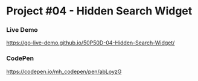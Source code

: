 # Project #04 - Hidden Search Widget

### Live Demo 
https://go-live-demo.github.io/50P50D-04-Hidden-Search-Widget/

### CodePen 
https://codepen.io/mh_codepen/pen/abLoyzG
